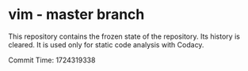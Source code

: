 # vim - master branch

This repository contains the frozen state of the repository.
Its history is cleared. It is used only for static code
analysis with Codacy.

Commit Time: 1724319338